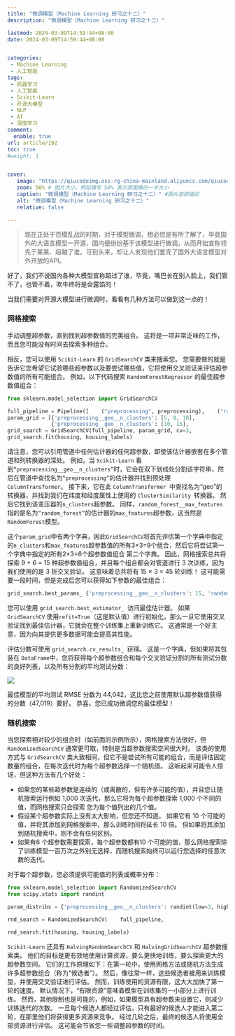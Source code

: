 ```yaml
---
title: "微调模型（Machine Learning 研习之十二）"
description: "微调模型（Machine Learning 研习之十二）"

lastmod: 2024-03-09T14:59:44+08:00
date: 2024-03-09T14:59:44+08:00


categories:
 - Machine Learning
 - 人工智能
tags: 
 - 机器学习 
 - 人工智能 
 - Scikit-Learn 
 - 开源大模型 
 - NLP 
 - AI 
 - 深度学习
comment:
  enable: true
url: article/192
toc: true
#weight: 1


cover:
   image: "https://qiucodeimg.oss-rg-china-mainland.aliyuncs.com/qiucode2020/1710578659001.png" #图片路径例如：posts/tech/123/123.png
   zoom: 50% # 图片大小，例如填写 50% 表示原图像的一半大小
   caption: "微调模型（Machine Learning 研习之十二）" #图片底部描述
   alt: "微调模型（Machine Learning 研习之十二）"
   relative: false

---
```


> 现在正处于百模乱战的时期，对于模型微调，想必您是有所了解了，毕竟国外的大语言模型一开源，国内便纷纷基于该模型进行微调，从而开始宣称领先于某某、超越了谁。可到头来，却让人发现他们套壳了国外大语言模型对外开放的API。

好了，我们不说国内各种大模型宣称超过了谁，毕竟，嘴巴长在别人脸上，我们管不了，也管不着，吹牛终将是会露馅的！

当我们需要对开源大模型进行微调时，看看有几种方法可以做到这一点的！

### 网格搜索

手动调整超参数，直到找到超参数值的完美组合。 这将是一项非常乏味的工作，而且您可能没有时间去探索多种组合。

相反，您可以使用 ```Scikit-Learn``` 的 ```GridSearchCV``` 类来搜索您。 您需要做的就是告诉它您希望它试验哪些超参数以及要尝试哪些值，它将使用交叉验证来评估超参数值的所有可能组合。 例如，以下代码搜索 ```RandomForestRegressor``` 的最佳超参数值组合：

```python
from sklearn.model_selection import GridSearchCV

full_pipeline = Pipeline([    ("preprocessing", preprocessing),    ("random_forest",                RandomForestRegressor(random_state=42)), ]) 
param_grid = [{'preprocessing__geo__n_clusters': [5, 8, 10],                                       'random_forest__max_features': [4, 6, 8]},    
              {'preprocessing__geo__n_clusters': [10, 15],                                        'random_forest__max_features': [6, 8, 10]}, ] 
grid_search = GridSearchCV(full_pipeline, param_grid, cv=3,                                       scoring='neg_root_mean_squared_error') 
grid_search.fit(housing, housing_labels) 
```

请注意，您可以引用管道中任何估计器的任何超参数，即使该估计器嵌套在多个管道和列转换器的深处。 例如，当 ```Scikit-Learn``` 看到```“preprocessing__geo__n_clusters”```时，它会在双下划线处分割该字符串，然后在管道中查找名为```“preprocessing”```的估计器并找到预处理 ```ColumnTransformer```。 接下来，它在此 ```ColumnTransformer ```中查找名为“geo”的转换器，并找到我们在纬度和经度属性上使用的 ```ClusterSimilarity ```转换器。 然后它找到该变压器的``` n_clusters ```超参数。 同样，```random_forest__max_features```指的是名为```“random_forest”```的估计器的```max_features```超参数，这当然是```RandomForest```模型。

这个```param_grid```中有两个字典，因此```GridSearchCV```将首先评估第一个字典中指定的```n_clusters```和```max_features```超参数值的所有3×3=9个组合，然后它将尝试第一个字典中指定的所有2×3=6个超参数值组合 第二个字典。 因此，网格搜索总共将探索 9 + 6 = 15 种超参数值组合，并且每个组合都会对管道进行 3 次训练，因为我们使用的是 3 折交叉验证。 这意味着总共将有 15 × 3 = 45 轮训练！ 这可能需要一段时间，但是完成后您可以获得如下参数的最佳组合：

```python
grid_search.best_params_ {'preprocessing__geo__n_clusters': 15, 'random_forest__max_features': 6} 
```

您可以使用 ```grid_search.best_estimator_ ```访问最佳估计器。 如果 ```GridSearchCV``` 使用``` refit=True ```（这是默认值）进行初始化，那么一旦它使用交叉验证找到最佳估计器，它就会在整个训练集上重新训练它。 这通常是一个好主意，因为向其提供更多数据可能会提高其性能。

评估分数可使用 ```grid_search.cv_results_ ```获得。 这是一个字典，但如果将其包装在 ```DataFrame```中，您将获得每个超参数组合和每个交叉验证分割的所有测试分数的良好列表，以及所有分割的平均测试分数：

![](https://qiucodeimg.oss-rg-china-mainland.aliyuncs.com/qiucode2020/1710578659001.png)

最佳模型的平均测试 RMSE 分数为 44,042，这比您之前使用默认超参数值获得的分数（47,019）要好。 恭喜，您已成功微调您的最佳模型！

### 随机搜索
当您探索相对较少的组合时（如前面的示例所示），网格搜索方法很好，但 ```RandomizedSearchCV``` 通常更可取，特别是当超参数搜索空间很大时。 该类的使用方式与 ```GridSearchCV``` 类大致相同，但它不是尝试所有可能的组合，而是评估固定数量的组合，在每次迭代时为每个超参数选择一个随机值。 这听起来可能令人惊讶，但这种方法有几个好处：

* 如果您的某些超参数是连续的（或离散的，但有许多可能的值），并且您让随机搜索运行例如 1,000 次迭代，那么它将为每个超参数探索 1,000 个不同的值，而网格搜索只会探索 您为每个值列出的几个值。
*  假设某个超参数实际上没有太大影响，但您还不知道。 如果它有 10 个可能的值，并将其添加到网格搜索中，那么训练时间将延长 10 倍。 但如果将其添加到随机搜索中，则不会有任何区别。
* 如果有6 个超参数需要探索，每个超参数都有10 个可能的值，那么网格搜索除了训练模型一百万次之外别无选择，而随机搜索始终可以运行您选择的任意次数的迭代。

对于每个超参数，您必须提供可能值的列表或概率分布：

```python
from sklearn.model_selection import RandomizedSearchCV 
from scipy.stats import randint

param_distribs = {'preprocessing__geo__n_clusters': randint(low=3, high=50),                  'random_forest__max_features': randint(low=2, high=20)}

rnd_search = RandomizedSearchCV(    full_pipeline,                                               param_distributions=param_distribs, n_iter=10, cv=3,                                 scoring='neg_root_mean_squared_error', random_state=42)

rnd_search.fit(housing, housing_labels) 
```

```Scikit-Learn``` 还具有 ```HalvingRandomSearchCV``` 和 ```HalvingGridSearchCV``` 超参数搜索类。 他们的目标是更有效地使用计算资源，要么更快地训练，要么探索更大的超参数空间。 它们的工作原理如下：在第一轮中，使用网格方法或随机方法生成许多超参数组合（称为“候选者”）。 然后，像往常一样，这些候选者被用来训练模型，并使用交叉验证进行评估。 然而，训练使用的资源有限，这大大加快了第一轮的速度。 默认情况下，“有限资源”意味着模型在训练集的一小部分上进行训练。 然而，其他限制也是可能的，例如，如果模型具有超参数来设置它，则减少训练迭代的次数。 一旦每个候选人都经过评估，只有最好的候选人才能进入第二轮，在那里他们将获得更多资源来竞争。 经过几轮之后，最终的候选人将使用全部资源进行评估。 这可能会节省您一些调整超参数的时间。